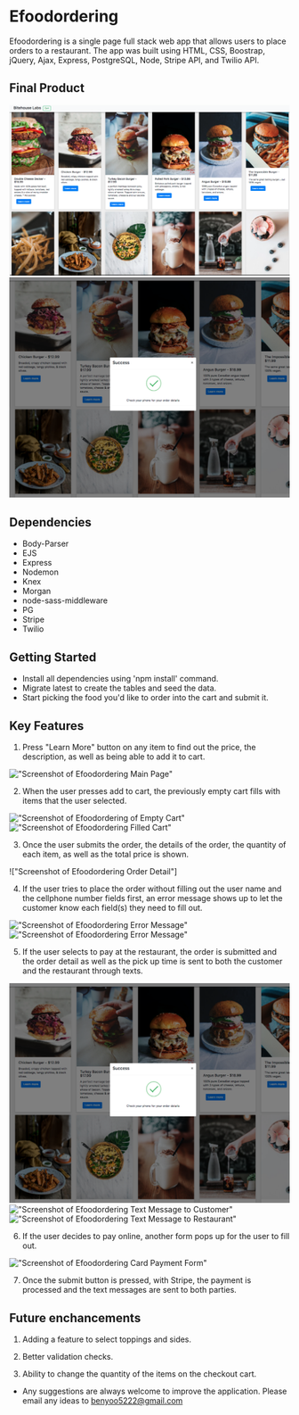 # Efoodordering

Efoodordering is a single page full stack web app that allows users to place orders to a restaurant.
The app was built using HTML, CSS, Boostrap, jQuery, Ajax, Express, PostgreSQL, Node, Stripe API, and Twilio API.

## Final Product

!["Screenshot of Efoodordering"](https://github.com/benyoo5222/efoodordering/blob/master/public/images/Screen%20Shot%202018-05-06%20at%204.31.24%20PM.png?raw=true)
!["Screenshot of Efoodordering"](https://github.com/benyoo5222/efoodordering/blob/master/public/images/Screen%20Shot%202018-05-06%20at%204.33.46%20PM.png?raw=true)

## Dependencies

- Body-Parser
- EJS
- Express
- Nodemon
- Knex
- Morgan
- node-sass-middleware
- PG
- Stripe
- Twilio

## Getting Started

- Install all dependencies using 'npm install' command.
- Migrate latest to create the tables and seed the data.
- Start picking the food you'd like to order into the cart and submit it.

## Key Features

1. Press "Learn More" button on any item to find out the price, the description, as well as being able to add it to cart.

!["Screenshot of Efoodordering Main Page"]()

2. When the user presses add to cart, the previously empty cart fills with items that the user selected.

!["Screenshot of Efoodordering of Empty Cart"]()
!["Screenshot of Efoodordering Filled Cart"]()

3. Once the user submits the order, the details of the order, the quantity of each item, as well as the total price is shown.

!["Screenshot of Efoodordering Order Detail"]

4. If the user tries to place the order without filling out the user name and the cellphone number fields first, an error message shows up to let the customer know each field(s) they need to fill out.

!["Screenshot of Efoodordering Error Message"]()
!["Screenshot of Efoodordering Error Message"]()


5. If the user selects to pay at the restaurant, the order is submitted and the order detail as well as the pick up time is sent to both the customer and the restaurant through texts.

!["Screenshot of Efoodordering Success"](https://github.com/benyoo5222/efoodordering/blob/master/public/images/Screen%20Shot%202018-05-06%20at%204.33.46%20PM.png?raw=true)
!["Screenshot of Efoodordering Text Message to Customer"]()
!["Screenshot of Efoodordering Text Message to Restaurant"]()

6. If the user decides to pay online, another form pops up for the user to fill out.

!["Screenshot of Efoodordering Card Payment Form"]()

7. Once the submit button is pressed, with Stripe, the payment is processed and the text messages are sent to both parties.

## Future enchancements

1. Adding a feature to select toppings and sides.

2. Better validation checks.

3. Ability to change the quantity of the items on the checkout cart.

- Any suggestions are always welcome to improve the application. Please email any ideas to benyoo5222@gmail.com

